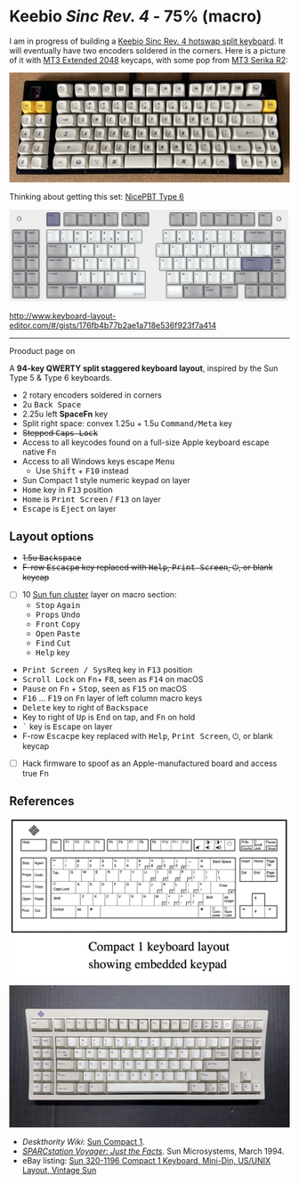 # Keebio <em>Sinc Rev. 4</em> - 75% (macro)

I am in progress of building a [Keebio Sinc Rev. 4 hotswap split keyboard](https://keeb.io/collections/sinc/products/sinc-rev-4-split-staggered-75-keyboard). It will eventually have two encoders soldered in the corners. Here is a picture of it with [MT3 Extended 2048](https://drop.com/buy/drop-biip-mt3-extended-custom-keycap-set) keycaps, with some pop from [MT3 Serika R2](https://drop.com/buy/drop-zambumon-mt3-serika-custom-keycap-set):

![Sinc Rev. 4 with MT3 Extended 2048 and MT3 Serika R2 keycaps](images/sinc-rev4-mt3-extended-serika.jpg)

Thinking about getting this set: [NicePBT Type 6](https://cannonkeys.com/products/nicepbt-type-6)

![Keebio Sinc Rev. 4](images/keebio-sinc-rev4-75-macro.png)

<http://www.keyboard-layout-editor.com/#/gists/176fb4b77b2ae1a718e536f923f7a414>

---

Prooduct page on 

A <strong>94-key QWERTY split staggered keyboard layout</strong>, inspired by the Sun Type 5 & Type 6 keyboards.

* 2 rotary encoders soldered in corners
* 2u <kbd>Back Space</kbd>
* 2.25u left <strong>SpaceFn</strong> key
* Split right space: convex 1.25u + 1.5u <kbd>Command/Meta</kbd> key
* <s>Stepped <kbd>Caps Lock</kdb></s>
* Access to all keycodes found on a full-size Apple keyboard escape native <kbd>Fn</kbd>
* Access to all Windows keys escape <kbd>Menu</kbd>
  * Use <kbd>Shift</kbd> + <kbd>F10</kbd> instead
* Sun Compact 1 style numeric keypad on layer
* <kbd>Home</kbd> key in <kbd>F13</kbd> position
* <kbd>Home</kbd> is <kbd>Print Screen</kbd> / <kbd>F13</kbd> on layer
* <kbd>Escape</kbd> is <kbd>Eject</kbd> on layer

## Layout options

* <s>1.5u <kbd>Backspace</kbd></s>
* <s>F-row <kbd>Escacpe</kbd> key replaced with <kbd>Help</kbd>, <kbd>Print Screen</kbd>, <kbd>⏻</kbd>, or blank keycap</s>
* [ ] 10 [Sun fun cluster](https://deskthority.net/wiki/Fun_cluster#Sun) layer on macro section:
  * <kbd>Stop</kbd> <kbd>Again</kbd>
  * <kbd>Props</kbd> <kbd>Undo</kbd>
  * <kbd>Front</kbd> <kbd>Copy</kbd>
  * <kbd>Open</kbd> <kbd>Paste</kbd>
  * <kbd>Find</kbd> <kbd>Cut</kbd>
  * <kbd>Help</kbd> key
* <kbd>Print Screen / SysReq</kbd> key in <kbd>F13</kbd> position
* <kbd>Scroll Lock</kbd> on <kbd>Fn</kbd>+ <kbd>F8</kbd>, seen as <kbd>F14</kbd> on macOS
* <kbd>Pause</kbd> on <kbd>Fn</kbd> + <kbd>Stop</kbd>, seen as <kbd>F15</kbd> on macOS
* <kbd>F16</kbd> … <kbd>F19</kbd> on <kbd>Fn</kbd> layer of left column macro keys
* <kbd>Delete</kbd> key to right of <kbd>Backspace</kbd>
* Key to right of <kbd>Up</kbd> is <kbd>End</kbd> on tap, and <kbd>Fn</kbd> on hold
* <kbd>`</kbd> key is <kbd>Escape</kbd> on layer
* F-row <kbd>Escacpe</kbd> key replaced with <kbd>Help</kbd>, <kbd>Print Screen</kbd>, <kbd>⏻</kbd>, or blank keycap
* [ ] Hack firmware to spoof as an Apple-manufactured board and access true <kbd>Fn</kbd>

## References

![Sun Compact 1 layout from _SPARCstation Voyager: Just the Facts_](images/Sun-Compact-1-layout.png)

![Photo of Sun Compact 1 keyboard with Unix layout](images/sun-compact-1-unix-layout-keyboard.jpg)

* _Deskthority Wiki_: [Sun Compact 1](https://deskthority.net/wiki/Sun_Compact_1).
* [_SPARCstation Voyager: Just the Facts_](https://janit.iki.fi/docs/SPARCstationVoyagerJTF.pdf). Sun Microsystems, March 1994.
* eBay listing: [Sun 320-1196 Compact 1 Keyboard, Mini-Din, US/UNIX Layout, Vintage Sun](https://www.ebay.com/itm/165992674326)
